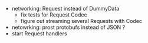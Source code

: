 - networking: Request instead of DummyData
  - fix tests for Request Codec
  - figure out streaming several Requests with Codec
- netowrking: prost protobufs instead of JSON ?
- start Request handlers
